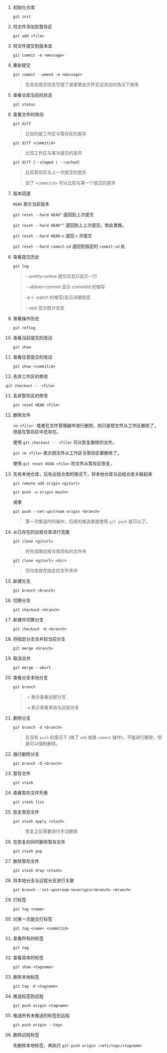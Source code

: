 1. 初始化仓库

   `git init`

2. 将文件添加到暂存区

   `git add <file>`

3. 将文件提交到版本库

   `git commit -m <message>`

4. 重新提交

   `git commit --amend -m <message>`

   >   在发现提交信息写错了或者某些文件忘记添加的情况下使用

5. 查看仓库当前的状态

   `git status`

6. 查看文件的改动

   `git diff`

   >   比较的是工作区与暂存区的差异

   `git diff <commitid>`

   >   比较工作区与某次提交的差异

   `git diff [--staged | --cached]`

   >   比较暂存区与上一次提交的差异
   >
   >   加了 `<commitid>` 可以比较与某一个提交的差异 

7. 版本回退

   `HEAD` 表示当前版本

   `git reset --hard HEAD^` 退回到上次提交

   `git reset --hard HEAD^^` 退回到上上次提交。依此类推。

   `git reset --hard HEAD~n` 退回 `n` 次提交

   `git reset --hard commit-id`   退回到指定的 `commit-id` 处

8. 查看提交历史

   `git log`

   >   --pretty=online    提交信息只显示一行
   >
   >   --abbrev-commit 显示 commitid 的缩写
   >
   >   -p (--patch 的缩写)显示详细信息
   >
   >   --stat 显示统计信息

9. 查看操作历史

   `git reflog`

10. 查看当前提交的改动

    `git show`

11. 查看任意提交的改动

    `git show <commitid>`

12. 丢弃工作区的修改

   `git checkout -- <file>`

11. 丢弃暂存区的修改

    `git reset HEAD <file>`

12. 删除文件

    `rm <file> ` 或者在文件管理器中进行删除，则只是把文件从工作区删除了，但是在暂存区中还存在。

    使用 `git checkout -- <file>` 可以恢复删除的文件。

    `git rm <file>` 表示把文件从工作区与暂存区都删除了。

    使用 `git reset HEAD <file>` 将文件从暂存区恢复。

13. 先有本地仓库，后有远程仓库的情况下，将本地仓库与远程仓库关联起来

    `git remote add origin <giturl>` 

    `git push -u origin master` 

    或者

    `git push --set-upstream origin <branch>`

    >   第一次推送时的操作，后续的推送直接使用 `git push` 就可以了。

14. 从已存在的远程仓库进行克隆

    `git clone <giturl>`

    >   将生成跟远程仓库同名的文件夹

    `git clone <giturl> <dir>`

    >   将仓库放在指定的文件夹中

15. 新建分支

    `git branch <branch>`

16. 切换分支

    `git checkout <branch>`

17. 新建并切换分支

    `git checkout -b <branch>`

18. 将指定分支合并到当前分支

    `git merge <branch>`

19. 取消合并

    `git merge --abort`

11. 查看分支本地分支

    `git branch`

    >   `-r` 表示查看远程分支
    >
    >   `-a` 表示查看本地与远程分支

12. 删除分支

    `git branch -d <branch>`

    >   在没有 `push` 的情况下 (做了 `add` 或者 `commit` 操作)，不能进行删除，但是可以强制删除。

13. 强行删除分支

    `git branch -D <branch>`

14. 暂存文件

    `git stash`

15. 查看暂存文件列表

    `git stash list`

16. 恢复暂存文件

    `git stash apply <stash>`

    >   恢复之后需要进行手动删除

17. 在恢复的同时删除暂存文件

    `git stash pop`

18. 删除暂存文件

    `git stash drop <stash>`

19. 将本地分支与远程分支进行关联

    `git branch --set-upstream-to=origin/<branch> <branch>`

20. 打标签

    `git tag <name>`

21. 对某一次提交打标签

    `git tag <name> <commitid>`

22. 查看所有的标签

    `git tag`

23. 查看具体的标签

    `git show <tagname>`

24. 删除本地标签

    `git tag -d <tagname>`

25. 推送标签到远程

    `git push origin <tagname>`

26. 推送所有未推送的标签到远程

    `git push origin --tags`

27. 删除远程标签

    先删除本地标签，再执行 `git push origin :refs/tags/<tagname>`

